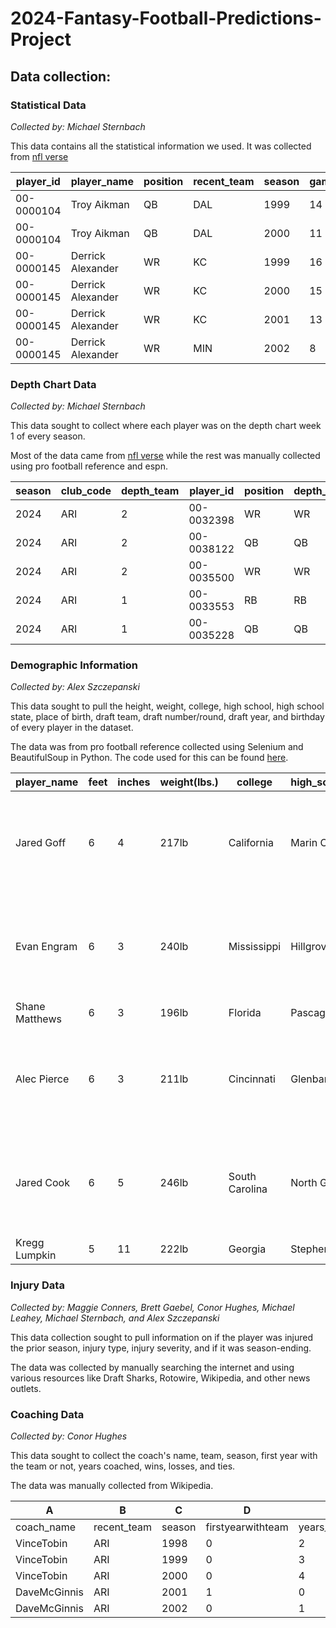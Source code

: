 # 2024-Fantasy-Football-Predictions-Project

## Data collection:
### Statistical Data
*Collected by: Michael Sternbach*

This data contains all the statistical information we used. It was collected from [nfl verse](https://github.com/nflverse/nflverse-data/releases/tag/player_stats)

|player_id |player_name             |position|recent_team|season|games_played|completions|attempts|passing_yards|passing_tds|interceptions|sacks|sack_yards|sack_fumbles|sack_fumbles_lost|passing_air_yards|passing_yards_after_catch|passing_first_downs|passing_epa |passing_2pt_conversions|pacr       |dakota      |carries|rushing_yards|rushing_tds|rushing_fumbles|rushing_fumbles_lost|rushing_first_downs|rushing_epa |rushing_2pt_conversions|receptions|targets|receiving_yards|receiving_tds|receiving_fumbles|receiving_fumbles_lost|receiving_air_yards|receiving_yards_after_catch|receiving_first_downs|receiving_epa|receiving_2pt_conversions|racr        |target_share|air_yards_share|wopr        |special_teams_tds|fantasy_points|fantasy_points_ppr|
|----------|------------------------|--------|-----------|------|------------|-----------|--------|-------------|-----------|-------------|-----|----------|------------|-----------------|-----------------|-------------------------|-------------------|------------|-----------------------|-----------|------------|-------|-------------|-----------|---------------|--------------------|-------------------|------------|-----------------------|----------|-------|---------------|-------------|-----------------|----------------------|-------------------|---------------------------|---------------------|-------------|-------------------------|------------|------------|---------------|------------|-----------------|--------------|------------------|
|00-0000104|Troy Aikman             |QB      |DAL        |1999  |14          |258        |430     |2920         |17         |11           |19   |130       |5           |1                |0                |0                        |124                |36.24471432 |0                      |0          |1.32621242  |21     |10           |1          |2              |0                   |3                  |-8.846873051|0                      |0         |0      |0              |0            |0                |0                     |0                  |0                          |0                    |NULL         |0                        |NULL        |NULL        |NULL           |NULL        |0                |167.8         |167.8             |
|00-0000104|Troy Aikman             |QB      |DAL        |2000  |11          |153        |259     |1616         |7          |14           |13   |91        |2           |2                |0                |0                        |81                 |-29.087924  |1                      |0          |0.99540348  |10     |13           |0          |0              |0                   |5                  |-2.118868183|0                      |0         |0      |0              |0            |0                |0                     |0                  |0                          |0                    |NULL         |0                        |NULL        |NULL        |NULL           |NULL        |0                |63.94         |63.94             |
|00-0000145|Derrick Alexander       |WR      |KC         |1999  |16          |0          |0       |0            |0          |0            |0    |0         |0           |0                |0                |0                        |0                  |NULL        |0                      |NULL       |NULL        |2      |82           |1          |0              |0                   |1                  |5.45365649  |0                      |54        |103    |832            |2            |0                |0                     |0                  |0                          |31                   |22.726649    |0                        |0           |0.216717289 |NULL           |NULL        |0                |109.4         |163.4             |
|00-0000145|Derrick Alexander       |WR      |KC         |2000  |15          |0          |0       |0            |0          |0            |0    |0         |0           |0                |0                |0                        |0                  |NULL        |0                      |NULL       |NULL        |3      |45           |0          |0              |0                   |2                  |1.518605682 |0                      |72        |134    |1265           |9            |0                |0                     |0                  |0                          |51                   |36.46909667  |0                        |0           |0.253857667 |NULL           |NULL        |0                |185           |257               |
|00-0000145|Derrick Alexander       |WR      |KC         |2001  |13          |0          |0       |0            |0          |0            |0    |0         |0           |0                |0                |0                        |0                  |NULL        |0                      |NULL       |NULL        |2      |16           |0          |0              |0                   |1                  |0.731802382 |0                      |27        |68     |470            |3            |0                |0                     |0                  |0                          |22                   |2.118592931  |0                        |0           |0.163619062 |NULL           |NULL        |0                |66.6          |93.6              |
|00-0000145|Derrick Alexander       |WR      |MIN        |2002  |8           |0          |0       |0            |0          |0            |0    |0         |0           |0                |0                |0                        |0                  |NULL        |0                      |NULL       |NULL        |0      |0            |0          |0              |0                   |0                  |NULL        |0                      |14        |39     |134            |1            |0                |0                     |0                  |0                          |7                    |-12.94073118 |0                        |0           |0.124326423 |NULL           |NULL        |0                |19.4          |33.4              |

### Depth Chart Data
*Collected by: Michael Sternbach*

This data sought to collect where each player was on the depth chart week 1 of every season.

Most of the data came from [nfl verse](https://github.com/nflverse/nflverse-data/releases/tag/depth_charts) while the rest was manually collected using pro football reference and espn.

|season    |club_code               |depth_team|player_id|position|depth_position|player_name|
|----------|------------------------|---|---|----|---|---|
|2024      |ARI                     |2  |00-0032398|WR  |WR |Chris Moore|
|2024      |ARI                     |2  |00-0038122|QB  |QB |Desmond Ridder|
|2024      |ARI                     |2  |00-0035500|WR  |WR |Greg Dortch|
|2024      |ARI                     |1  |00-0033553|RB  |RB |James Conner|
|2024      |ARI                     |1  |00-0035228|QB  |QB |Kyler Murray|


### Demographic Information
*Collected by: Alex Szczepanski*

This data sought to pull the height, weight, college, high school, high school state, place of birth, draft team, draft number/round, draft year, and birthday of every player in the dataset.

The data was from pro football reference collected using Selenium and BeautifulSoup in Python. The code used for this can be found [here](https://github.com/aszczep1/Fantasy_Football_Project/blob/main/Scrape_Info/Clean_Scraping_File.ipynb).

|player_name|feet                    |inches|weight(lbs.)|college|high_school_name|high_school_state|draft_team        |draft_info                                                                      |birthday  |
|-----------|------------------------|------|------------|-------|----------------|-----------------|------------------|--------------------------------------------------------------------------------|----------|
|Jared Goff |6                       |4     |217lb       |California|Marin Catholic  |CA               |Los Angeles Rams  |Draft: Los Angeles Rams in the 1st round (1st overall) of the 2016 NFL Draft.   |10/14/1994|
|Evan Engram|6                       |3     |240lb       |Mississippi|Hillgrove       |GA               |New York Giants   |Draft: New York Giants in the 1st round (23rd overall) of the 2017 NFL Draft.   |9/2/1994  |
|Shane Matthews|6                       |3     |196lb       |Florida|Pascagoula      |MS               |                  |                                                                                |6/1/1970  |
|Alec Pierce|6                       |3     |211lb       |Cincinnati|Glenbard West   |IL               |Indianapolis Colts|Draft: Indianapolis Colts in the 2nd round (53rd overall) of the 2022 NFL Draft.|5/2/2000  |
|Jared Cook |6                       |5     |246lb       |South Carolina|North Gwinnett  |GA               |Tennessee Titans  |Draft: Tennessee Titans in the 3rd round (89th overall) of the 2009 NFL Draft.  |4/7/1987  |
|Kregg Lumpkin|5                       |11    |222lb       |Georgia|Stephenson      |GA               |                  |                                                                                |5/15/1984 |


### Injury Data
*Collected by: Maggie Conners, Brett Gaebel, Conor Hughes, Michael Leahey, Michael Sternbach, and Alex Szczepanski*

This data collection sought to pull information on if the player was injured the prior season, injury type, injury severity, and if it was season-ending.

The data was collected by manually searching the internet and using various resources like Draft Sharks, Rotowire, Wikipedia, and other news outlets.

### Coaching Data
*Collected by: Conor Hughes*

This data sought to collect the coach's name, team, season, first year with the team or not, years coached, wins, losses, and ties.

The data was manually collected from Wikipedia.

|A         |B                       |C  |D  |E   |F  |G  |H                 |
|----------|------------------------|---|---|----|---|---|------------------|
|coach_name|recent_team             |season|firstyearwithteam|years_coached|wins|loses|ties              |
|VinceTobin|ARI                     |1998|0  |2   |9  |7  |0                 |
|VinceTobin|ARI                     |1999|0  |3   |6  |10 |0                 |
|VinceTobin|ARI                     |2000|0  |4   |3  |13 |0                 |
|DaveMcGinnis|ARI                     |2001|1  |0   |7  |9  |0                 |
|DaveMcGinnis|ARI                     |2002|0  |1   |5  |11 |0                 |
